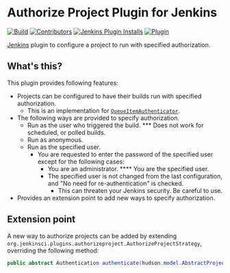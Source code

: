 # Authorize Project Plugin for Jenkins

[![Build](https://ci.jenkins.io/job/Plugins/job/authorize-project-plugin/job/master/badge/icon)](https://ci.jenkins.io/job/Plugins/job/authorize-project-plugin/job/master/)
[![Contributors](https://img.shields.io/github/contributors/jenkinsci/authorize-project-plugin.svg?color=blue)](https://github.com/jenkinsci/authorize-project-plugin/graphs/contributors)
[![Jenkins Plugin Installs](https://img.shields.io/jenkins/plugin/i/authorize-project.svg?color=blue&label=installations)](https://plugins.jenkins.io/authorize-project/)
[![Plugin](https://img.shields.io/jenkins/plugin/v/authorize-project.svg)](https://plugins.jenkins.io/authorize-project/)

[Jenkins](https://jenkins.io) plugin to configure a project to run with specified authorization.

## What's this?

This plugin provides following features:

- Projects can be configured to have their builds run with specified authorization.
  - This is an implementation for [`QueueItemAuthenticator`](https://javadoc.jenkins-ci.org/jenkins/security/QueueItemAuthenticator.html).
- The following ways are provided to specify authorization.
  - Run as the user who triggered the build. \*** Does not work for scheduled, or polled builds.
  - Run as anonymous.
  - Run as the specified user.
    - You are requested to enter the password of the specified user except for the following cases:
      - You are an administrator. \***\* You are the specified user.
      - The specified user is not changed from the last configuration, and "No need for re-authentication" is checked.
        - This can threaten your Jenkins security. Be careful to use.
- Provides an extension point to add new ways to specify authorization.

## Extension point

A new way to authorize projects can be added by extending `org.jenkinsci.plugins.authorizeproject.AuthorizeProjectStrategy`, overriding the following method:

```java
public abstract Authentication authenticate(hudson.model.AbstractProject<?, ?> project, hudson.model.Queue.Item item);
```
